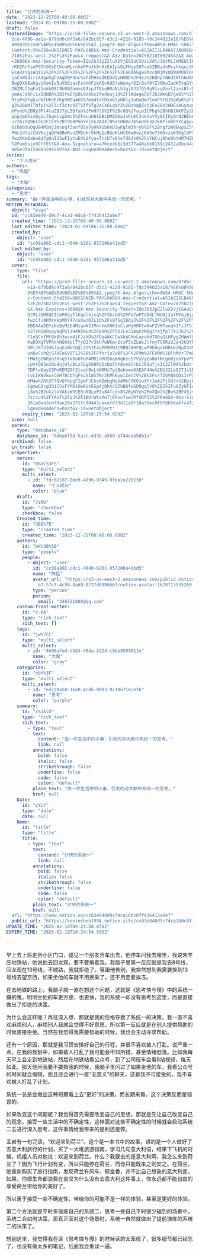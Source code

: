 ```yaml
---
title: "讨厌的系统一"
date: "2023-12-25T08:40:00.000Z"
lastmod: "2024-01-09T06:35:00.000Z"
draft: false
featuredImage: "https://prod-files-secure.s3.us-west-2.amazonaws.com/d7dbc101-8\
  2ce-4f96-ae1a-879bd6c9f3a6/842bc657-d3c2-4220-9185-f8c344023a18/%E6%80%9D%E8%\
  80%83%E5%BF%AB%E4%B8%8E%E6%85%A2.jpeg?X-Amz-Algorithm=AWS4-HMAC-SHA256&X-Amz-\
  Content-Sha256=UNSIGNED-PAYLOAD&X-Amz-Credential=ASIAZI2LB4667JAQX6B4%2F20250\
  218%2Fus-west-2%2Fs3%2Faws4_request&X-Amz-Date=20250218T092454Z&X-Amz-Expires\
  =3600&X-Amz-Security-Token=IQoJb3JpZ2luX2VjEGIaCXVzLXdlc3QtMiJHMEUCIFPftFyx5q\
  rKO2RrYseP6ThSKeDCKcmWLrnXePPnJh8rAiEA1pbOsFNgySOTce%2BBydnMvyhkqujXNkbQ1OHF5\
  wsA4zYqiAQIiv%2F%2F%2F%2F%2F%2F%2F%2F%2F%2FARAAGgw2Mzc0MjMxODM4MDUiDCB4h0C58I\
  jaC4WQdircA3gw5ghVAgDQP4nc%2F2hHeqdKEDdQyHOBb%2F4ea%2BQeprNKdZNTn6UAHq5QmlMD1\
  BwpDXN8ahgvUSenIv5uVbEoacFsxhKFzkA5v0dSfsWunyr6ZrQaf0fZV0WuIadN7vqGYchzUnPBT%\
  2BZMLf1qFa11okb08C9hRBZomms04zpJT8boBRuNL51qj0J3fG50g91vyOnxl2iozBlrDL1yNyxBM\
  ymAsJdBFiixIQNBR%2B3feD7pDL9zbGxIfedeuj1d%2F1AQegaGGF3b2WmGB7geb5Y%2Fq%2BWHtA\
  9ty0%2FgkzcWfUhSRrKg9MZq4bC67mm4toGBxnbSyN8iy1aOuNm7IonF9FQJDgWpK%2FEI2Cs43ck\
  g3%2B8MiTNfpi%2F3Lf3ctc9ZTSffSfg2XCXGLqNYZ%2BshqQZxt3Fe28X2HREsAGyXqGP7FLMo5w\
  mPynb%2BNy9Pl4taZBJ7yL5Qfuo%2Fn07lD%2F%2Bc0Q%2FaioICPhg%2BhUB1NKPZy2BgJhAt0ML\
  qop4mG5ivBgbLTbgHLvgbNob%2FxLuU816BiOMZ06eJnFLKC3nktuYVy0IIKyQrN3BEb6VWUQgbUr\
  uZzb7OQ96Ia%2FIEX%2BT9D8PhbYHj5GZAdXlN%2F0H8o7X5nDHG3XJkKPlmXKYYCqbpc9GyEqiWM\
  Oih0b0GOqUB4MSmjJmsoqf2anfO5eVyHkXUb0nDSwKqlm3hry6%2F%2BnqfzW9BwpsZSt%2Bfzn1G\
  PNc2dYatCbVKzjqOhW8BmRuoZMSUkr9kMy1cBGoKiHcE6w0vaj6A3e7Y8DvzxKIKglOPSg%2B1e%2\
  FwzKKe0abe8d7gOnIJ3wFIytuEX%2FyaxTtzbTsEhe7d0Jk0%2FiYHCuj8hn6btHM7HZbbVdZGGmV\
  %2Fum5siy8CffEtf&X-Amz-Signature=a76cedb6c3d377a48abb8189c2432a0bc44dd96ca414\
  405e3fa1590a55945897&X-Amz-SignedHeaders=host&x-id=GetObject"
series:
  - "个人成长"
authors:
  - "陈猛"
tags:
  - "大脑"
categories:
  - "思考"
summary: "由一件生活中的小事，引发的对大脑中系统一的思考。"
NOTION_METADATA:
  object: "page"
  id: "cc83e840-d9c7-4ca1-8dc8-ff436413a8e7"
  created_time: "2023-12-25T08:40:00.000Z"
  last_edited_time: "2024-01-09T06:35:00.000Z"
  created_by:
    object: "user"
    id: "cc08a802-cdc1-4040-b261-957206a41bd5"
  last_edited_by:
    object: "user"
    id: "cc08a802-cdc1-4040-b261-957206a41bd5"
  cover:
    type: "file"
    file:
      url: "https://prod-files-secure.s3.us-west-2.amazonaws.com/d7dbc101-82ce-4f96-a\
        e1a-879bd6c9f3a6/842bc657-d3c2-4220-9185-f8c344023a18/%E6%80%9D%E8%80%8\
        3%E5%BF%AB%E4%B8%8E%E6%85%A2.jpeg?X-Amz-Algorithm=AWS4-HMAC-SHA256&X-Am\
        z-Content-Sha256=UNSIGNED-PAYLOAD&X-Amz-Credential=ASIAZI2LB4666MLDO7B6\
        %2F20250218%2Fus-west-2%2Fs3%2Faws4_request&X-Amz-Date=20250218T092354Z\
        &X-Amz-Expires=3600&X-Amz-Security-Token=IQoJb3JpZ2luX2VjEGAaCXVzLXdlc3\
        QtMiJGMEQCICmP82yTlKqelkjxq%2F3bcbD%2FPq7wPTdD4LTWUNj1a7MFAiBjgSt8NYCZ7\
        fwzCfu8KMrHkbMhY47cuXwoDJL1O%2Fs97SqIBAiJ%2F%2F%2F%2F%2F%2F%2F%2F%2F%2F\
        8BEAAaDDYzNzQyMzE4MzgwNSIMnrhmSNKIoClaHgHBKtwDwPZVMTauq%2FiJT5TwBzkeM0l\
        s27cRPNOxpyNqPGl1HmN5NGo%2Fp0OyZPZOJLe31AqXrMQg1Y4jfpTJtJJ62%2BSNiPnR%2\
        F1eBCnfMtBk0h3ecx4jFJzXD%2FOa4AKCCwXkWCMeLaevhdTD0vQ10Pyg2HWmlQwh9Kj9cg\
        KaDOXgTVPRxhNQA0plTYyQ27v3kh7wNKmn2cxP5VZLWsJlfnyTC6RzUJs43kQYPNkq6kJGX\
        V0lJK73Zd6JpqXzWVC6Qj2U%2F4qP09VNZt9BN38HFQLwP9E6gdkN8LKZBpX3zM0nL0J%2F\
        unBvCuhQjS7HEeGV0T12%2B%2FFfnrju7wBF%2F%2FMm%2FEXNW1lUlhMVrTPmDHBGfl0%2\
        FMWIgGWRyn3Xsq5lk0a0tGM4MRiaMUSbqmRqKeuS7VyVyEoNotNcgm0jooYpVPNYyFc6RRX\
        LUvYQ83ezQUdojHlcBLz7GgG98PqQzDo5tY8veOCrKcJR1uYjxIi22lWAVJbUrfe8QT7D1f\
        7DPlaQqy29PmREMZAYZtcqhBoL4W8McTglBebomxO3EAF44u%2BUJ2Lk82TJzSE2FrCS0uK\
        CvLIKWVkosCmH7BCbTqFsv5IW5TNr2hMhEywiZenIV%2B%2FsrfZGVB8QDxIrPXpuxYwwFW\
        mM4w%2B%2F7QvQY6pgF2pmFJCkoXDmbgMqU4MkC0K0JuXFr1eA2PjXd3c%2BpjEaPJZz9y7\
        CgmwG3cg3Q1CSsFYM0iOw8UtEGp6j6hXcSIkB6feGDNqqlV8%2BJ%2Fu0ZyUFIdbLVnssGu\
        iSo%2B2uXzloVAksW3CE5n0QLeP3u8Afcdn8%2BgWYe%2FmXQwl%2Bo%2BF45jsL%2FtKiv\
        7srcu4%2FYAzT%2FqJ%2F1BUrWtxXwTjEPvo7owcRfGRP55%2FPeG&X-Amz-Signature=6\
        261a0aa3cbf0ae20a271fc90441caeafd73d11a8f18a76ec0f97db56a6fc4f2&X-Amz-S\
        ignedHeaders=host&x-id=GetObject"
      expiry_time: "2025-02-18T10:23:54.029Z"
  icon: null
  parent:
    type: "database_id"
    database_id: "8d6a6f9d-5a2c-433b-a560-b744eab9db1a"
  archived: false
  in_trash: false
  properties:
    series:
      id: "B%3C%3FS"
      type: "multi_select"
      multi_select:
        - id: "fdc61107-0de9-4896-9349-9feace22613d"
          name: "个人成长"
          color: "blue"
    draft:
      id: "JiWU"
      type: "checkbox"
      checkbox: false
    Created time:
      id: "UBQ%7B"
      type: "created_time"
      created_time: "2023-12-25T08:40:00.000Z"
    authors:
      id: "bK%3B%5B"
      type: "people"
      people:
        - object: "user"
          id: "cc08a802-cdc1-4040-b261-957206a41bd5"
          name: "陈猛"
          avatar_url: "https://s3-us-west-2.amazonaws.com/public.notion-static.com/775523\
            b7-57cf-4c98-8ad8-8777d898666f/notion-avatar-1678713535269.png"
          type: "person"
          person:
            email: "346521888@qq.com"
    custom-front-matter:
      id: "c~kA"
      type: "rich_text"
      rich_text: []
    tags:
      id: "jw%7CC"
      type: "multi_select"
      multi_select:
        - id: "4b08a7ed-d163-40da-b224-c8bb8599911e"
          name: "大脑"
          color: "gray"
    categories:
      id: "nbY%3F"
      type: "multi_select"
      multi_select:
        - id: "ed729a50-16e0-4cdb-9083-9c106716cef6"
          name: "思考"
          color: "purple"
    summary:
      id: "x%3AlD"
      type: "rich_text"
      rich_text:
        - type: "text"
          text:
            content: "由一件生活中的小事，引发的对大脑中系统一的思考。"
            link: null
          annotations:
            bold: false
            italic: false
            strikethrough: false
            underline: false
            code: false
            color: "default"
          plain_text: "由一件生活中的小事，引发的对大脑中系统一的思考。"
          href: null
    Date:
      id: "zYLY"
      type: "date"
      date: null
    Name:
      id: "title"
      type: "title"
      title:
        - type: "text"
          text:
            content: "讨厌的系统一"
            link: null
          annotations:
            bold: false
            italic: false
            strikethrough: false
            underline: false
            code: false
            color: "default"
          plain_text: "讨厌的系统一"
          href: null
  url: "https://www.notion.so/cc83e840d9c74ca18dc8ff436413a8e7"
  public_url: "https://kevinchen1994.notion.site/cc83e840d9c74ca18dc8ff436413a8e7"
UPDATE_TIME: "2025-02-18T09:24:58.878Z"
EXPIRY_TIME: "2025-02-18T10:24:54.590Z"

---
```

<link rel="stylesheet" href="https://cdn.jsdelivr.net/npm/katex@0.16.2/dist/katex.min.css" integrity="sha384-bYdxxUwYipFNohQlHt0bjN/LCpueqWz13HufFEV1SUatKs1cm4L6fFgCi1jT643X" crossorigin="anonymous">


早上去上班走到小区门口，碰见一个朋友开车出去，他停车问我去哪里，我说朱辛庄地铁站，他说他去回龙观，要不要捎着我，我脑子里第一反应就是我去8号线，回龙观在13号线，不顺路，我就拒绝了。等跟他告别，我突然想到我需要换到13号线去望京西，如果坐他的车就不用换乘了，还不用走着挨冻。


在去地铁的路上，我脑子就一直在想这个问题，这就是《思考快与慢》中的系统一搞的鬼，明明坐他的车更方便，也更快，我的系统一却没有思考到这里，而是直接做出了拒绝的决策。


为什么会这样呢？再往深入想，那就是我的性格导致了系统一的决策。我一直不喜欢麻烦别人，麻烦别人我就会觉得不好意思，所以第一反应就是在别人提供帮助的时候直接拒绝。当然在我觉得我需要帮助的时候，我也会主动寻求帮助。


还有一个原因，那就是我习惯安排好自己的行程，并很不喜欢被人打乱。说严重一点，在我的规划中，如果被人打乱了我可能会不知所措，甚至情绪低落。比如我每天早上会走到地铁站，然后在地铁站看公众号，到了公司班车会看B站视频，每天如此。那天他问我要不要捎我的时候，我脑子里闪过了如果坐他的车，我看公众号的时间就会缩短，而且还会进行一直“无意义”的聊天，这是我不可接受的，我不喜欢被人打乱了计划。


系统一总是会做出这种短期看上去“更好”的决策，而长期来看，这个决策反而是错误的。


如果改变这个问题呢？我觉得首先需要改变自己的思想，那就是先让自己改变自己的观念，接受一些生活中的不确定性，这样面对这些不确定性的时候就会启动系统二去进行深入思考，这件事情给我带来的是利还是弊。


孟岩有一句咒语，“欢迎来到荷兰”。这个是一本书中的故事，讲的是一个人做好了去意大利旅行的计划，买了一大堆旅游指南，学习几句意大利语，结果下飞机的时候，机组人员对他说：欢迎来到荷兰。什么？我要去的是意大利啊，我怎么来到荷兰了？因为飞行计划有变，所以只能停在荷兰，而你只能既来之则安之。在荷兰，他重新购买了旅行指南，发现荷兰有风车、郁金香，并不比自己想象的意大利差。如果，你把生命都浪费在哀叹为什么没有去意大利这件事上，你永远都不能自由的享受荷兰带给你的美好了。


所以勇于接受一些不确定性，带给你的可能不是一样的体验，甚至是更好的体验。


第二个方法就是平时多锻炼自己的系统二，思考一些自己平时很少碰到的场景中，系统二会如何决策，那真正面对这个场景时，系统一自然就做出了提前演练的系统二的决策了。


想到这里，我觉得我在读《思考快与慢》的时候读的太笼统了，很多细节都已经忘了，也没有做太多的笔记，后面我会重读一遍。

